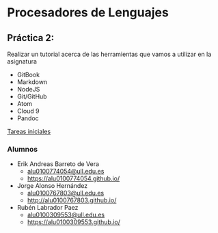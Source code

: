# Procesadores de Lenguajes

## Práctica 2:

Realizar un tutorial acerca de las herramientas que vamos a utilizar en la asignatura

* GitBook
* Markdown
* NodeJS
* Git/GitHub
* Atom
* Cloud 9
* Pandoc

[Tareas iniciales](https://ull-esit-pl-1617.github.io/tareas-iniciales-erik-jorge-carlos-ruben/)



### Alumnos

* Erik Andreas Barreto de Vera
  * alu0100774054@ull.edu.es
  * https://alu0100774054.github.io/
* Jorge Alonso Hernández
  * alu0100767803@ull.edu.es
  * http://alu0100767803.github.io/
* Rubén Labrador Paez
  * alu0100309553@ull.edu.es
  * https://alu0100309553.github.io/
